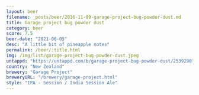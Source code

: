 ```yaml
---
layout: beer
filename: _posts/beer/2016-11-09-garage-project-bug-powder-dust.md
title: Garage project bug powder dust
category: beer
score: 7.5
beer-date: "2021-06-05"
desc: "A little bit of pineapple notes"
permalink: /beer/:title.html
img: /img/list/garage-project-bug-powder-dust.jpeg
untappd: "https://untappd.com/b/garage-project-bug-powder-dust/2539290"
country: "New Zealand"
brewery: "Garage Project"
breweryURL: "/brewery/garage-project.html"
style: "IPA - Session / India Session Ale"
---
```

